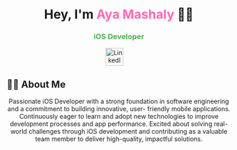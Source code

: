 
<!--
**ayamashalyy/ayamashalyy** is a ✨ _special_ ✨ repository because its `README.md` (this file) appears on your GitHub profile.

Here are some ideas to get you started:

- 🔭 I’m currently working on ...
- 🌱 I’m currently learning ...
- 👯 I’m looking to collaborate on ...
- 🤔 I’m looking for help with ...
- 💬 Ask me about ...
- 📫 How to reach me: ...
- 😄 Pronouns: ...
- ⚡ Fun fact: ...
-->
<h1 align="center">Hey, I'm <span style="color:#FF69B4;">Aya Mashaly</span> 👩‍💻</h1>
<h3 align="center"><span style="color:#4CAF50;">iOS Developer</span></h3>

<p align="center">
  <!-- LinkedIn Icon -->
  <a href="https://www.linkedin.com/in/aya-mashaly-909405249" target="_blank" style="margin-right: 20px;">
    <img src="https://cdn-icons-png.flaticon.com/512/174/174857.png" alt="LinkedIn" width="40" height="40"/>
  </a>

<h2>👩‍💻 About Me</h2>
<p align="center">
  Passionate iOS Developer with a strong foundation in software engineering and a commitment to building innovative, user-     friendly mobile applications. Continuously eager to learn and adopt new technologies to improve development processes and app   performance. Excited about solving real-world challenges through iOS development and contributing as a valuable team member     to deliver high-quality, impactful solutions.
</p>




